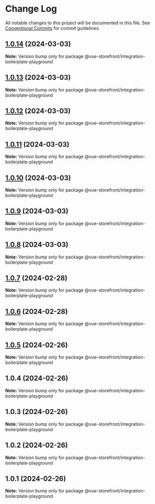 # Change Log

All notable changes to this project will be documented in this file.
See [Conventional Commits](https://conventionalcommits.org) for commit guidelines.

## [1.0.14](https://github.com/oceanapplications/vsf-integration-24/compare/v1.0.13...v1.0.14) (2024-03-03)

**Note:** Version bump only for package @vue-storefront/integration-boilerplate-playground





## [1.0.13](https://github.com/oceanapplications/vsf-integration-24/compare/v1.0.12...v1.0.13) (2024-03-03)

**Note:** Version bump only for package @vue-storefront/integration-boilerplate-playground





## [1.0.12](https://github.com/oceanapplications/vsf-integration-24/compare/v1.0.11...v1.0.12) (2024-03-03)

**Note:** Version bump only for package @vue-storefront/integration-boilerplate-playground





## [1.0.11](https://github.com/oceanapplications/vsf-integration-24/compare/v1.0.10...v1.0.11) (2024-03-03)

**Note:** Version bump only for package @vue-storefront/integration-boilerplate-playground





## [1.0.10](https://github.com/oceanapplications/vsf-integration-24/compare/v1.0.9...v1.0.10) (2024-03-03)

**Note:** Version bump only for package @vue-storefront/integration-boilerplate-playground





## [1.0.9](https://github.com/oceanapplications/vsf-integration-24/compare/v1.0.8...v1.0.9) (2024-03-03)

**Note:** Version bump only for package @vue-storefront/integration-boilerplate-playground





## [1.0.8](https://github.com/oceanapplications/vsf-integration-24/compare/v1.0.7...v1.0.8) (2024-03-03)

**Note:** Version bump only for package @vue-storefront/integration-boilerplate-playground





## [1.0.7](https://github.com/oceanapplications/vsf-integration-24/compare/v1.0.6...v1.0.7) (2024-02-28)

**Note:** Version bump only for package @vue-storefront/integration-boilerplate-playground





## [1.0.6](https://github.com/oceanapplications/vsf-integration-24/compare/v1.0.5...v1.0.6) (2024-02-28)

**Note:** Version bump only for package @vue-storefront/integration-boilerplate-playground





## [1.0.5](https://github.com/oceanapplications/vsf-integration-24/compare/v1.0.4...v1.0.5) (2024-02-26)

**Note:** Version bump only for package @vue-storefront/integration-boilerplate-playground





## 1.0.4 (2024-02-26)

**Note:** Version bump only for package @vue-storefront/integration-boilerplate-playground





## 1.0.3 (2024-02-26)

**Note:** Version bump only for package @vue-storefront/integration-boilerplate-playground





## 1.0.2 (2024-02-26)

**Note:** Version bump only for package @vue-storefront/integration-boilerplate-playground





## 1.0.1 (2024-02-26)

**Note:** Version bump only for package @vue-storefront/integration-boilerplate-playground
